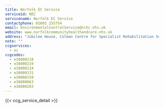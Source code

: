 ```yaml
---
title: Norfolk EC Service
serviceid: NEC
servicename: Norfolk EC Service
contactphone: 01603 255754
email: EnvironmentalControlService@nchc.nhs.uk
website: www.norfolkcommunityhealthandcare.nhs.uk
address: "Jubilee House, Colman Centre for Specialist Rehabilitation Services, Unthank Road,Norwich NR2 2PJ"
note: ""
ccgservices:
  - ec
ccgcodes:
  - e38000218
  - e38000219
  - e38000124
  - e38000131
  - e38000159
  - e38000063
  - e38000203
---
```


{{< ccg_service_detail >}}
